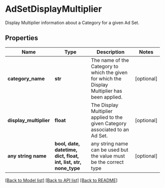# AdSetDisplayMultiplier

Display Multiplier information about a Category for a given Ad Set.

## Properties
Name | Type | Description | Notes
------------ | ------------- | ------------- | -------------
**category_name** | **str** | The name of the Category to which the given for which the Display Multiplier has been applied. | [optional] 
**display_multiplier** | **float** | The Display Multiplier applied to the given Category associated to an Ad Set. | [optional] 
**any string name** | **bool, date, datetime, dict, float, int, list, str, none_type** | any string name can be used but the value must be the correct type | [optional]

[[Back to Model list]](../README.md#documentation-for-models) [[Back to API list]](../README.md#documentation-for-api-endpoints) [[Back to README]](../README.md)


